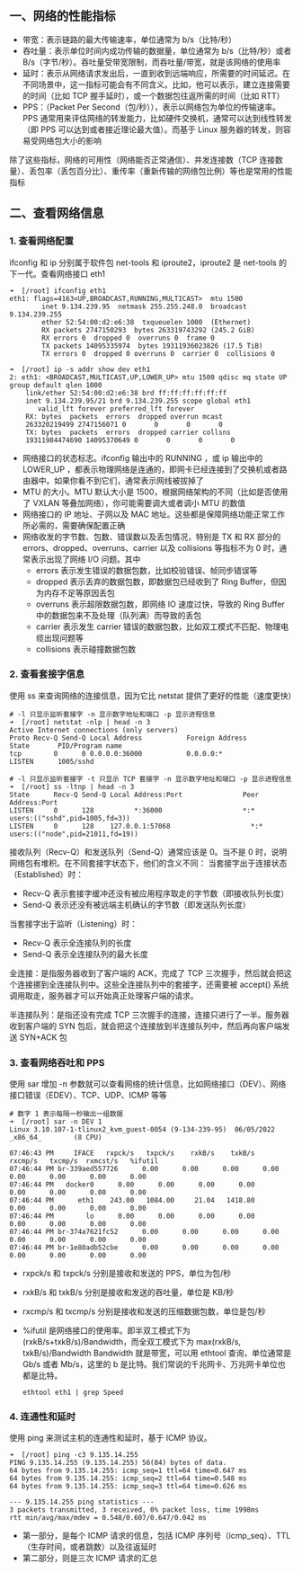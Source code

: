 ## 一、网络的性能指标

- 带宽：表示链路的最大传输速率，单位通常为 b/s（比特/秒）
- 吞吐量：表示单位时间内成功传输的数据量，单位通常为 b/s（比特/秒）或者 B/s（字节/秒）。吞吐量受带宽限制，而吞吐量/带宽，就是该网络的使用率
- 延时：表示从网络请求发出后，一直到收到远端响应，所需要的时间延迟。在不同场景中，这一指标可能会有不同含义。比如，他可以表示，建立连接需要的时间（比如 TCP 握手延时），或一个数据包往返所需的时间（比如 RTT）
- PPS：（Packet Per Second（包/秒）），表示以网络包为单位的传输速率。PPS 通常用来评估网络的转发能力，比如硬件交换机，通常可以达到线性转发（即 PPS 可以达到或者接近理论最大值）。而基于 Linux 服务器的转发，则容易受网络包大小的影响

除了这些指标，网络的可用性（网络能否正常通信）、并发连接数（TCP 连接数量）、丢包率（丢包百分比）、重传率（重新传输的网络包比例）等也是常用的性能指标

## 二、查看网络信息

### 1. 查看网络配置

ifconfig 和 ip 分别属于软件包 net-tools 和 iproute2，iproute2 是 net-tools 的下一代。查看网络接口 eth1 

```shell
➜  [/root] ifconfig eth1
eth1: flags=4163<UP,BROADCAST,RUNNING,MULTICAST>  mtu 1500
        inet 9.134.239.95  netmask 255.255.248.0  broadcast 9.134.239.255
        ether 52:54:00:d2:e6:38  txqueuelen 1000  (Ethernet)
        RX packets 2747150293  bytes 263319743292 (245.2 GiB)
        RX errors 0  dropped 0  overruns 0  frame 0
        TX packets 14095335974  bytes 19311936023826 (17.5 TiB)
        TX errors 0  dropped 0 overruns 0  carrier 0  collisions 0

➜  [/root] ip -s addr show dev eth1
2: eth1: <BROADCAST,MULTICAST,UP,LOWER_UP> mtu 1500 qdisc mq state UP group default qlen 1000
    link/ether 52:54:00:d2:e6:38 brd ff:ff:ff:ff:ff:ff
    inet 9.134.239.95/21 brd 9.134.239.255 scope global eth1
       valid_lft forever preferred_lft forever
    RX: bytes  packets  errors  dropped overrun mcast   
    263320219499 2747156071 0       0       0       0       
    TX: bytes  packets  errors  dropped carrier collsns 
    19311984474690 14095370649 0       0       0       0       
```

- 网络接口的状态标志。ifconfig 输出中的 RUNNING ，或 ip 输出中的 LOWER_UP ，都表示物理网络是连通的，即网卡已经连接到了交换机或者路由器中。如果你看不到它们，通常表示网线被拔掉了
- MTU 的大小。MTU 默认大小是 1500，根据网络架构的不同（比如是否使用了 VXLAN 等叠加网络），你可能需要调大或者调小 MTU 的数值
- 网络接口的 IP 地址、子网以及 MAC 地址。这些都是保障网络功能正常工作所必需的，需要确保配置正确
- 网络收发的字节数、包数、错误数以及丢包情况，特别是 TX 和 RX 部分的 errors、dropped、overruns、carrier 以及 collisions 等指标不为 0 时，通常表示出现了网络 I/O 问题。其中
    - errors 表示发生错误的数据包数，比如校验错误、帧同步错误等
    - dropped 表示丢弃的数据包数，即数据包已经收到了 Ring Buffer，但因为内存不足等原因丢包
    - overruns 表示超限数据包数，即网络 IO 速度过快，导致的 Ring Buffer 中的数据包来不及处理（队列满）而导致的丢包
    - carrier 表示发生 carrier 错误的数据包数，比如双工模式不匹配、物理电缆出现问题等
    - collisions 表示碰撞数据包数

### 2. 查看套接字信息

使用 ss 来查询网络的连接信息，因为它比 netstat 提供了更好的性能（速度更快）

```shell
# -l 只显示监听套接字 -n 显示数字地址和端口 -p 显示进程信息
➜  [/root] netstat -nlp | head -n 3
Active Internet connections (only servers)
Proto Recv-Q Send-Q Local Address           Foreign Address         State       PID/Program name    
tcp        0      0 0.0.0.0:36000           0.0.0.0:*               LISTEN      1005/sshd      

# -l 只显示监听套接字 -t 只显示 TCP 套接字 -n 显示数字地址和端口 -p 显示进程信息
➜  [/root] ss -ltnp | head -n 3
State      Recv-Q Send-Q Local Address:Port               Peer Address:Port              
LISTEN     0      128          *:36000                    *:*                   users:(("sshd",pid=1005,fd=3))
LISTEN     0      128    127.0.0.1:57068                    *:*                   users:(("node",pid=21011,fd=19))
```

接收队列（Recv-Q）和发送队列（Send-Q）通常应该是 0。当不是 0 时，说明网络包有堆积。在不同套接字状态下，他们的含义不同：
当套接字出于连接状态（Established）时：

- Recv-Q 表示套接字缓冲还没有被应用程序取走的字节数（即接收队列长度）
- Send-Q 表示还没有被远端主机确认的字节数（即发送队列长度）

当套接字出于监听（Listening）时：

- Recv-Q 表示全连接队列的长度
- Send-Q 表示全连接队列的最大长度

全连接：是指服务器收到了客户端的 ACK，完成了 TCP 三次握手，然后就会把这个连接挪到全连接队列中。这些全连接队列中的套接字，还需要被 accept() 系统调用取走，服务器才可以开始真正处理客户端的请求。

半连接队列：是指还没有完成 TCP 三次握手的连接，连接只进行了一半。服务器收到客户端的 SYN 包后，就会把这个连接放到半连接队列中，然后再向客户端发送 SYN+ACK 包

### 3. 查看网络吞吐和 PPS

使用 sar 增加 -n 参数就可以查看网络的统计信息，比如网络接口（DEV）、网络接口错误（EDEV）、TCP、UDP、ICMP 等等

```shell
# 数字 1 表示每隔一秒输出一组数据
➜  [/root] sar -n DEV 1
Linux 3.10.107-1-tlinux2_kvm_guest-0054 (9-134-239-95)  06/05/2022      _x86_64_        (8 CPU)

07:46:43 PM     IFACE   rxpck/s   txpck/s    rxkB/s    txkB/s   rxcmp/s   txcmp/s  rxmcst/s   %ifutil
07:46:44 PM br-339aed557726      0.00      0.00      0.00      0.00      0.00      0.00      0.00      0.00
07:46:44 PM   docker0      0.00      0.00      0.00      0.00      0.00      0.00      0.00      0.00
07:46:44 PM      eth1    243.00   1084.00     21.04   1418.80      0.00      0.00      0.00      0.00
07:46:44 PM        lo      0.00      0.00      0.00      0.00      0.00      0.00      0.00      0.00
07:46:44 PM br-374a7621fc52      0.00      0.00      0.00      0.00      0.00      0.00      0.00      0.00
07:46:44 PM br-1e80adb52cbe      0.00      0.00      0.00      0.00      0.00      0.00      0.00      0.00
```

- rxpck/s 和 txpck/s 分别是接收和发送的 PPS，单位为包/秒

- rxkB/s 和 txkB/s 分别是接收和发送的吞吐量，单位是 KB/秒

- rxcmp/s 和 txcmp/s 分别是接收和发送的压缩数据包数，单位是包/秒

- %ifutil 是网络接口的使用率。即半双工模式下为 (rxkB/s+txkB/s)/Bandwidth，而全双工模式下为 max(rxkB/s, txkB/s)/Bandwidth
    Bandwidth 就是带宽，可以用 ethtool 查询，单位通常是 Gb/s 或者 Mb/s，这里的 b 是比特。我们常说的千兆网卡、万兆网卡单位也都是比特。

    ```
    ethtool eth1 | grep Speed 
    ```

### 4. 连通性和延时

使用 ping 来测试主机的连通性和延时，基于 ICMP 协议。

```
➜  [/root] ping -c3 9.135.14.255
PING 9.135.14.255 (9.135.14.255) 56(84) bytes of data.
64 bytes from 9.135.14.255: icmp_seq=1 ttl=64 time=0.647 ms
64 bytes from 9.135.14.255: icmp_seq=2 ttl=64 time=0.548 ms
64 bytes from 9.135.14.255: icmp_seq=3 ttl=64 time=0.626 ms

--- 9.135.14.255 ping statistics ---
3 packets transmitted, 3 received, 0% packet loss, time 1998ms
rtt min/avg/max/mdev = 0.548/0.607/0.647/0.042 ms
```

- 第一部分，是每个 ICMP 请求的信息，包括 ICMP 序列号（icmp_seq）、TTL（生存时间，或者跳数）以及往返延时
- 第二部分，则是三次 ICMP 请求的汇总


























